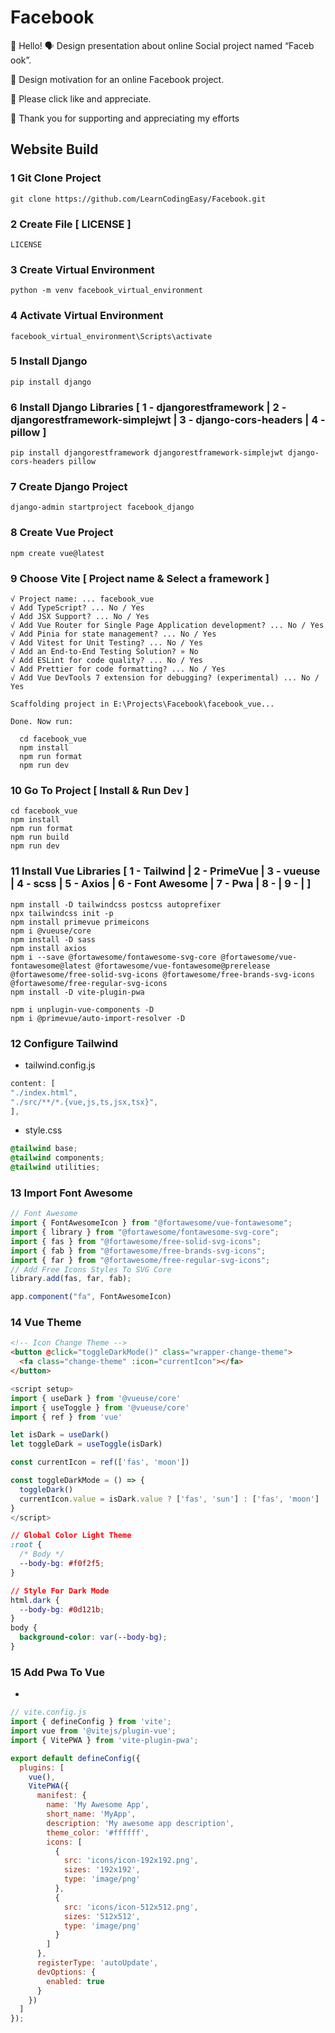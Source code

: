 # Facebook
👋 Hello! 🗣️ Design presentation about online Social project named “Faceb ook”.

🎨 Design motivation for an online Facebook project.

💖 Please click like and appreciate.

🙏 Thank you for supporting and appreciating my efforts

## Website Build


### 1 Git Clone Project
```
git clone https://github.com/LearnCodingEasy/Facebook.git
``` 

### 2 Create File [ LICENSE ]
```
LICENSE
``` 

### 3 Create Virtual Environment
```
python -m venv facebook_virtual_environment
```

### 4 Activate Virtual Environment
```
facebook_virtual_environment\Scripts\activate
```

### 5 Install Django
```
pip install django
```

### 6 Install Django Libraries [ 1 - djangorestframework | 2 - djangorestframework-simplejwt | 3 - django-cors-headers | 4 - pillow ]
```
pip install djangorestframework djangorestframework-simplejwt django-cors-headers pillow
```

### 7 Create Django Project
```
django-admin startproject facebook_django
```

### 8 Create Vue Project
```
npm create vue@latest
```

### 9 Choose Vite [ Project name & Select a framework ]
```
√ Project name: ... facebook_vue
√ Add TypeScript? ... No / Yes
√ Add JSX Support? ... No / Yes
√ Add Vue Router for Single Page Application development? ... No / Yes
√ Add Pinia for state management? ... No / Yes
√ Add Vitest for Unit Testing? ... No / Yes
√ Add an End-to-End Testing Solution? » No
√ Add ESLint for code quality? ... No / Yes
√ Add Prettier for code formatting? ... No / Yes
√ Add Vue DevTools 7 extension for debugging? (experimental) ... No / Yes

Scaffolding project in E:\Projects\Facebook\facebook_vue...

Done. Now run:

  cd facebook_vue
  npm install
  npm run format
  npm run dev

```

### 10 Go To Project [ Install & Run Dev ]
```
cd facebook_vue
npm install
npm run format
npm run build
npm run dev
```

### 11  Install Vue Libraries [ 1 - Tailwind | 2 - PrimeVue | 3 - vueuse | 4 - scss | 5 - Axios | 6 - Font Awesome | 7 - Pwa | 8 - | 9 - |  ]
```
npm install -D tailwindcss postcss autoprefixer
npx tailwindcss init -p
npm install primevue primeicons
npm i @vueuse/core
npm install -D sass
npm install axios
npm i --save @fortawesome/fontawesome-svg-core @fortawesome/vue-fontawesome@latest @fortawesome/vue-fontawesome@prerelease @fortawesome/free-solid-svg-icons @fortawesome/free-brands-svg-icons @fortawesome/free-regular-svg-icons
npm install -D vite-plugin-pwa

npm i unplugin-vue-components -D
npm i @primevue/auto-import-resolver -D

```

### 12 Configure Tailwind
* tailwind.config.js
```js
content: [
"./index.html",
"./src/**/*.{vue,js,ts,jsx,tsx}",
],
```
* style.css
```css
@tailwind base;
@tailwind components;
@tailwind utilities;
```

### 13 Import Font Awesome
```js
// Font Awesome
import { FontAwesomeIcon } from "@fortawesome/vue-fontawesome";
import { library } from "@fortawesome/fontawesome-svg-core";
import { fas } from "@fortawesome/free-solid-svg-icons";
import { fab } from "@fortawesome/free-brands-svg-icons";
import { far } from "@fortawesome/free-regular-svg-icons";
// Add Free Icons Styles To SVG Core
library.add(fas, far, fab);

app.component("fa", FontAwesomeIcon)
```

### 14 Vue Theme
```html
<!-- Icon Change Theme -->
<button @click="toggleDarkMode()" class="wrapper-change-theme">
  <fa class="change-theme" :icon="currentIcon"></fa>
</button>
```
```js
<script setup>
import { useDark } from '@vueuse/core'
import { useToggle } from '@vueuse/core'
import { ref } from 'vue'

let isDark = useDark()
let toggleDark = useToggle(isDark)

const currentIcon = ref(['fas', 'moon'])

const toggleDarkMode = () => {
  toggleDark()
  currentIcon.value = isDark.value ? ['fas', 'sun'] : ['fas', 'moon']
}
</script>
```
```css
// Global Color Light Theme
:root {
  /* Body */
  --body-bg: #f0f2f5;
}

// Style For Dark Mode
html.dark {
  --body-bg: #0d121b;
}
body {
  background-color: var(--body-bg);
}
```
### 15 Add Pwa To Vue 
*  
```js
// vite.config.js
import { defineConfig } from 'vite';
import vue from '@vitejs/plugin-vue';
import { VitePWA } from 'vite-plugin-pwa';

export default defineConfig({
  plugins: [
    vue(),
    VitePWA({
      manifest: {
        name: 'My Awesome App',
        short_name: 'MyApp',
        description: 'My awesome app description',
        theme_color: '#ffffff',
        icons: [
          {
            src: 'icons/icon-192x192.png',
            sizes: '192x192',
            type: 'image/png'
          },
          {
            src: 'icons/icon-512x512.png',
            sizes: '512x512',
            type: 'image/png'
          }
        ]
      },
      registerType: 'autoUpdate',
      devOptions: {
        enabled: true
      }
    })
  ]
});

```
